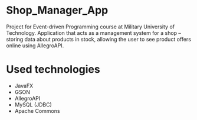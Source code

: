 # Shop_Manager_App
Project for Event-driven Programming course at Military University of Technology.
Application that acts as a management system for a shop – storing data about products in stock, allowing the user to see product offers online using AllegroAPI.
# Used technologies
- JavaFX
- GSON
- AllegroAPI
- MySQL (JDBC)
- Apache Commons 

